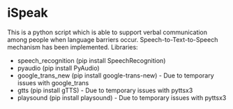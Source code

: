 # iSpeak
This is a python script which is able to support verbal communication among people when language barriers occur.
Speech-to-Text-to-Speech mechanism has been implemented.
Libraries:
- speech_recognition (pip install SpeechRecognition)
- pyaudio (pip install PyAudio)
- google_trans_new (pip install google-trans-new) - Due to temporary issues with google_trans
- gtts (pip install gTTS) - Due to temporary issues with pyttsx3
- playsound (pip install playsound) - Due to temporary issues with pyttsx3

